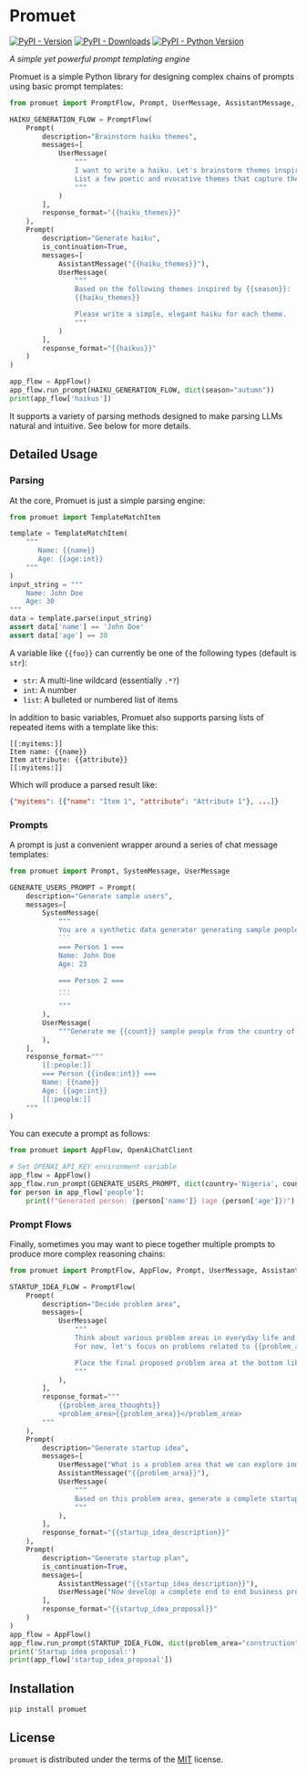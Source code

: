 # Promuet

[![PyPI - Version](https://img.shields.io/pypi/v/promuet.svg)](https://pypi.org/project/promuet)
[![PyPI - Downloads](https://img.shields.io/pypi/dm/promuet)](https://pypi.org/project/promuet)
[![PyPI - Python Version](https://img.shields.io/pypi/pyversions/promuet.svg)](https://pypi.org/project/promuet)

*A simple yet powerful prompt templating engine*

Promuet is a simple Python library for designing complex chains of prompts using basic prompt templates:

```python
from promuet import PromptFlow, Prompt, UserMessage, AssistantMessage, AppFlow

HAIKU_GENERATION_FLOW = PromptFlow(
    Prompt(
        description="Brainstorm haiku themes",
        messages=[
            UserMessage(
                """
                I want to write a haiku. Let's brainstorm themes inspired by {{season}}.
                List a few poetic and evocative themes that capture the mood and essence of the season.
                """
            )
        ],
        response_format="{{haiku_themes}}"
    ),
    Prompt(
        description="Generate haiku",
        is_continuation=True,
        messages=[
            AssistantMessage("{{haiku_themes}}"),
            UserMessage(
                """
                Based on the following themes inspired by {{season}}:
                {{haiku_themes}}

                Please write a simple, elegant haiku for each theme.
                """
            )
        ],
        response_format="{{haikus}}"
    )
)

app_flow = AppFlow()
app_flow.run_prompt(HAIKU_GENERATION_FLOW, dict(season="autumn"))
print(app_flow['haikus'])
```

It supports a variety of parsing methods designed to make parsing LLMs natural and intuitive. See below for more details.

## Detailed Usage

### Parsing

At the core, Promuet is just a simple parsing engine:

```python
from promuet import TemplateMatchItem

template = TemplateMatchItem(
    """
       Name: {{name}}
       Age: {{age:int}}
    """
)
input_string = """
    Name: John Doe
    Age: 30
"""
data = template.parse(input_string)
assert data['name'] == 'John Doe'
assert data['age'] == 30
```

A variable like `{{foo}}` can currently be one of the following types (default is `str`):
- `str`: A multi-line wildcard (essentially `.*?`)
- `int`: A number
- `list`: A bulleted or numbered list of items

In addition to basic variables, Promuet also supports parsing lists of repeated items with a template like this:

```
[[:myitems:]]
Item name: {{name}}
Item attribute: {{attribute}}
[[:myitems:]]
```

Which will produce a parsed result like:
```json
{"myitems": [{"name": "Item 1", "attribute": "Attribute 1"}, ...]}
```

### Prompts

A prompt is just a convenient wrapper around a series of chat message templates:
````python
from promuet import Prompt, SystemMessage, UserMessage

GENERATE_USERS_PROMPT = Prompt(
    description="Generate sample users",
    messages=[
        SystemMessage(
            """
            You are a synthetic data generator generating sample people. Format your response like so:
            ```
            === Person 1 ===
            Name: John Doe
            Age: 23

            === Person 2 ===
            ...
            ```
            """
        ),
        UserMessage(
            """Generate me {{count}} sample people from the country of {{country}} around the age of {{age_range}}."""
        ),
    ],
    response_format="""
        [[:people:]]
        === Person {{index:int}} ===
        Name: {{name}}
        Age: {{age:int}}
        [[:people:]]
    """
)
````

You can execute a prompt as follows:
```python
from promuet import AppFlow, OpenAiChatClient

# Set OPENAI_API_KEY environment variable
app_flow = AppFlow()
app_flow.run_prompt(GENERATE_USERS_PROMPT, dict(country='Nigeria', count=5, age_range='50-60'))
for person in app_flow['people']:
    print(f"Generated person: {person['name']} (age {person['age']})")
```

### Prompt Flows

Finally, sometimes you may want to piece together multiple prompts to produce more complex reasoning chains:

```python
from promuet import PromptFlow, AppFlow, Prompt, UserMessage, AssistantMessage

STARTUP_IDEA_FLOW = PromptFlow(
    Prompt(
        description="Decide problem area",
        messages=[
            UserMessage(
                """
                Think about various problem areas in everyday life and then at the bottom propose a specific area that has high potential for innovation.
                For now, let's focus on problems related to {{problem_area}}.

                Place the final proposed problem area at the bottom like <problem_area>problem area</problem_area>.
                """
            ),
        ],
        response_format="""
            {{problem_area_thoughts}}
            <problem_area>{{problem_area}}</problem_area>
        """
    ),
    Prompt(
        description="Generate startup idea",
        messages=[
            UserMessage("What is a problem area that we can explore innovative solutions for? Provide a direct answer."),
            AssistantMessage("{{problem_area}}"),
            UserMessage(
                """
                Based on this problem area, generate a complete startup idea that addresses the problem.
                """
            ),
        ],
        response_format="{{startup_idea_description}}"
    ),
    Prompt(
        description="Generate startup plan",
        is_continuation=True,
        messages=[
            AssistantMessage("{{startup_idea_description}}"),
            UserMessage("Now develop a complete end to end business proposal and plan for this startup including how we go from MVP/POC to launch to scale."),
        ],
        response_format="{{startup_idea_proposal}}"
    )
)
app_flow = AppFlow()
app_flow.run_prompt(STARTUP_IDEA_FLOW, dict(problem_area="construction"))
print('Startup idea proposal:')
print(app_flow['startup_idea_proposal'])
```

## Installation

```console
pip install promuet
```

## License

`promuet` is distributed under the terms of the [MIT](https://spdx.org/licenses/MIT.html) license.
